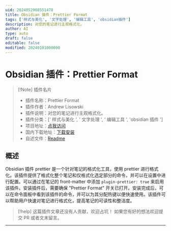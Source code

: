 ```yaml
---
uid: 2024052908551478
title: Obsidian 插件：Prettier Format
tags: ['样式与美化', '文字处理', '编辑工具', 'obsidian插件']
description: 对您的笔记进行主观格式化。
author: AI
type: auto
draft: false
editable: false
modified: 20240101000000
---
```


# Obsidian 插件：Prettier Format

> [!Note] 插件名片
> - 插件名称：Prettier Format
> - 插件作者：Andrew Lisowski
> - 插件说明：对您的笔记进行主观格式化。
> - 插件分类：[' 样式与美化 ', ' 文字处理 ', ' 编辑工具 ', 'obsidian 插件 ']
> - 项目地址：[点我访问](https://github.com/hipstersmoothie/obsidian-plugin-prettier)
> - 国内下载地址：[下载安装](https://pkmer.cn/products/plugin/pluginMarket/?obsidian-plugin-prettier)
> - 自述文件：[Readme](https://ghproxy.net/https://raw.githubusercontent.com/hipstersmoothie/obsidian-plugin-prettier/main/README.md)

## 概述

Obsidian 插件 prettier 是一个针对笔记的格式化工具，使用 prettier 进行格式化。该插件提供了格式化整个笔记和仅格式化选定部分的命令，并可以在设置中进行配置。可以通过在笔记的 front-matter 中添加 `plugin-prettier: true` 来启用该插件。安装插件后，需要确保 "Prettier Format" 开关已打开。安装完成后，可以在命令面板中看到该插件的命令，并可以为其分配热键以便快速使用。该插件可以帮助用户快速对笔记进行格式化，提高笔记的可读性和整洁度。

> [!help]
> 这篇插件文章还没有人贡献，欢迎占坑！
> 如果您有好的想法欢迎提交 PR 或者文末留言。

---



